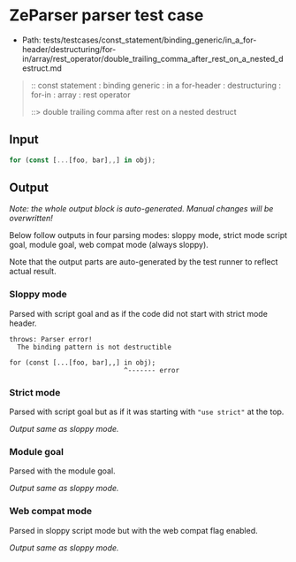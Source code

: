 # ZeParser parser test case

- Path: tests/testcases/const_statement/binding_generic/in_a_for-header/destructuring/for-in/array/rest_operator/double_trailing_comma_after_rest_on_a_nested_destruct.md

> :: const statement : binding generic : in a for-header : destructuring : for-in : array : rest operator
>
> ::> double trailing comma after rest on a nested destruct

## Input

`````js
for (const [...[foo, bar],,] in obj);
`````

## Output

_Note: the whole output block is auto-generated. Manual changes will be overwritten!_

Below follow outputs in four parsing modes: sloppy mode, strict mode script goal, module goal, web compat mode (always sloppy).

Note that the output parts are auto-generated by the test runner to reflect actual result.

### Sloppy mode

Parsed with script goal and as if the code did not start with strict mode header.

`````
throws: Parser error!
  The binding pattern is not destructible

for (const [...[foo, bar],,] in obj);
                             ^------- error
`````

### Strict mode

Parsed with script goal but as if it was starting with `"use strict"` at the top.

_Output same as sloppy mode._

### Module goal

Parsed with the module goal.

_Output same as sloppy mode._

### Web compat mode

Parsed in sloppy script mode but with the web compat flag enabled.

_Output same as sloppy mode._
